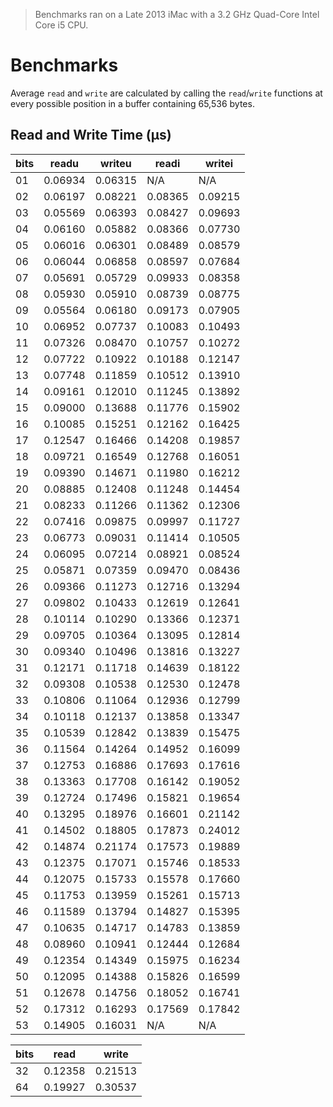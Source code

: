 > Benchmarks ran on a Late 2013 iMac with a 3.2 GHz Quad-Core Intel Core i5 CPU.

# Benchmarks
Average `read` and `write` are calculated by calling the `read`/`write` functions at every possible position in a buffer containing 65,536 bytes.

## Read and Write Time (μs)
|bits|readu|writeu|readi|writei|
|----|---------|---------|---------|---------|
| 01 | 0.06934 | 0.06315 | N/A | N/A |
| 02 | 0.06197 | 0.08221 | 0.08365 | 0.09215 |
| 03 | 0.05569 | 0.06393 | 0.08427 | 0.09693 |
| 04 | 0.06160 | 0.05882 | 0.08366 | 0.07730 |
| 05 | 0.06016 | 0.06301 | 0.08489 | 0.08579 |
| 06 | 0.06044 | 0.06858 | 0.08597 | 0.07684 |
| 07 | 0.05691 | 0.05729 | 0.09933 | 0.08358 |
| 08 | 0.05930 | 0.05910 | 0.08739 | 0.08775 |
| 09 | 0.05564 | 0.06180 | 0.09173 | 0.07905 |
| 10 | 0.06952 | 0.07737 | 0.10083 | 0.10493 |
| 11 | 0.07326 | 0.08470 | 0.10757 | 0.10272 |
| 12 | 0.07722 | 0.10922 | 0.10188 | 0.12147 |
| 13 | 0.07748 | 0.11859 | 0.10512 | 0.13910 |
| 14 | 0.09161 | 0.12010 | 0.11245 | 0.13892 |
| 15 | 0.09000 | 0.13688 | 0.11776 | 0.15902 |
| 16 | 0.10085 | 0.15251 | 0.12162 | 0.16425 |
| 17 | 0.12547 | 0.16466 | 0.14208 | 0.19857 |
| 18 | 0.09721 | 0.16549 | 0.12768 | 0.16051 |
| 19 | 0.09390 | 0.14671 | 0.11980 | 0.16212 |
| 20 | 0.08885 | 0.12408 | 0.11248 | 0.14454 |
| 21 | 0.08233 | 0.11266 | 0.11362 | 0.12306 |
| 22 | 0.07416 | 0.09875 | 0.09997 | 0.11727 |
| 23 | 0.06773 | 0.09031 | 0.11414 | 0.10505 |
| 24 | 0.06095 | 0.07214 | 0.08921 | 0.08524 |
| 25 | 0.05871 | 0.07359 | 0.09470 | 0.08436 |
| 26 | 0.09366 | 0.11273 | 0.12716 | 0.13294 |
| 27 | 0.09802 | 0.10433 | 0.12619 | 0.12641 |
| 28 | 0.10114 | 0.10290 | 0.13366 | 0.12371 |
| 29 | 0.09705 | 0.10364 | 0.13095 | 0.12814 |
| 30 | 0.09340 | 0.10496 | 0.13816 | 0.13227 |
| 31 | 0.12171 | 0.11718 | 0.14639 | 0.18122 |
| 32 | 0.09308 | 0.10538 | 0.12530 | 0.12478 |
| 33 | 0.10806 | 0.11064 | 0.12936 | 0.12799 |
| 34 | 0.10118 | 0.12137 | 0.13858 | 0.13347 |
| 35 | 0.10539 | 0.12842 | 0.13839 | 0.15475 |
| 36 | 0.11564 | 0.14264 | 0.14952 | 0.16099 |
| 37 | 0.12753 | 0.16886 | 0.17693 | 0.17616 |
| 38 | 0.13363 | 0.17708 | 0.16142 | 0.19052 |
| 39 | 0.12724 | 0.17496 | 0.15821 | 0.19654 |
| 40 | 0.13295 | 0.18976 | 0.16601 | 0.21142 |
| 41 | 0.14502 | 0.18805 | 0.17873 | 0.24012 |
| 42 | 0.14874 | 0.21174 | 0.17573 | 0.19889 |
| 43 | 0.12375 | 0.17071 | 0.15746 | 0.18533 |
| 44 | 0.12075 | 0.15733 | 0.15578 | 0.17660 |
| 45 | 0.11753 | 0.13959 | 0.15261 | 0.15713 |
| 46 | 0.11589 | 0.13794 | 0.14827 | 0.15395 |
| 47 | 0.10635 | 0.14717 | 0.14783 | 0.13859 |
| 48 | 0.08960 | 0.10941 | 0.12444 | 0.12684 |
| 49 | 0.12354 | 0.14349 | 0.15975 | 0.16234 |
| 50 | 0.12095 | 0.14388 | 0.15826 | 0.16599 |
| 51 | 0.12678 | 0.14756 | 0.18052 | 0.16741 |
| 52 | 0.17312 | 0.16293 | 0.17569 | 0.17842 |
| 53 | 0.14905 | 0.16031 | N/A | N/A |

|bits|read|write|
|----|----|-----|
| 32 | 0.12358 | 0.21513 |
| 64 | 0.19927 | 0.30537 |
